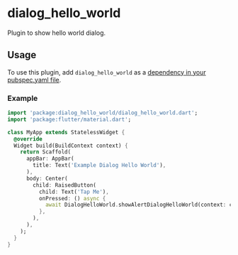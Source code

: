 # dialog_hello_world
Plugin to show hello world dialog.

## Usage
To use this plugin, add ```dialog_hello_world``` as a [dependency in your pubspec.yaml file](https://flutter.io/platform-plugins/).

### Example
```dart
import 'package:dialog_hello_world/dialog_hello_world.dart';
import 'package:flutter/material.dart';

class MyApp extends StatelessWidget {
  @override
  Widget build(BuildContext context) {
    return Scaffold(
      appBar: AppBar(
        title: Text('Example Dialog Hello World'),
      ),
      body: Center(
        child: RaisedButton(
          child: Text('Tap Me'),
          onPressed: () async {
            await DialogHelloWorld.showAlertDialogHelloWorld(context: context);
          },
        ),
      ),
    );
  }
}
```
